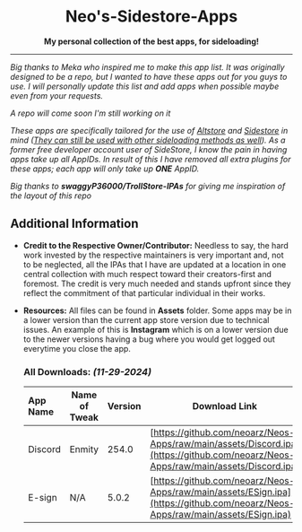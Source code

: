 <h1 align="center">Neo's-Sidestore-Apps</h1>

<p align="center"><strong>My personal collection of the best apps, for sideloading!</strong></p>
    
---

*Big thanks to Meka who inspired me to make this app list. It was originally designed to be a repo, but I wanted to have these apps out for you guys to use. I will personally update this list and add apps when possible maybe even from your requests.* 

*A repo will come soon I'm still working on it*

*These apps are specifically tailored for the use of [Altstore](https://altstore.io) and [Sidestore](https://sidestore.io) in mind (<u>They can still be used with other sideloading methods as well</u>). As a former free developer account user of SideStore, I know the pain in having apps take up all AppIDs. In result of this I have removed all extra plugins for these apps; each app will only take up **ONE** AppID.*

*Big thanks to **swaggyP36000/TrollStore-IPAs** for giving me inspiration of the layout of this repo*


## Additional Information
- **Credit to the Respective Owner/Contributor:** Needless to say, the hard work invested by the respective maintainers is very important and, not to be neglected, all the IPAs that I have are updated at a location in one central collection with much respect toward their creators-first and foremost. The credit is very much needed and stands upfront since they reflect the commitment of that particular individual in their works.

- **Resources:** All files can be found in **Assets** folder. Some apps may be in a lower version than the current app store version due to technical issues. An example of this is **Instagram** which is on a lower version due to the newer versions having a bug where you would get logged out everytime you close the app.


   ### All Downloads: *(11-29-2024)*
   
    | App Name | Name of Tweak | Version |Download Link |
    |:------------------|---------------|------------|----------|
    | Discord | Enmity | 254.0 |[https://github.com/neoarz/Neos-Apps/raw/main/assets/Discord.ipa](https://github.com/neoarz/Neos-Apps/raw/main/assets/Discord.ipa) |
    | E-sign | N/A | 5.0.2| [https://github.com/neoarz/Neos-Apps/raw/main/assets/ESign.ipa](https://github.com/neoarz/Neos-Apps/raw/main/assets/ESign.ipa) |
    
  
